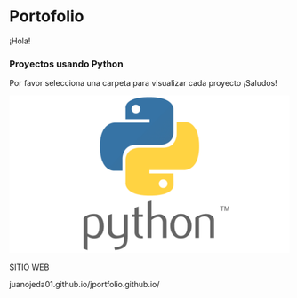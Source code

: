 # Portofolio

¡Hola!

### Proyectos usando Python 
Por favor selecciona una carpeta para visualizar cada proyecto
¡Saludos!

![Logo python](01.png)


SITIO WEB

juanojeda01.github.io/jportfolio.github.io/



